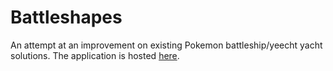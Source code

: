# Battleshapes

An attempt at an improvement on existing Pokemon battleship/yeecht yacht solutions. The application is hosted [here](https://connormuench.github.io/battleshapes/).